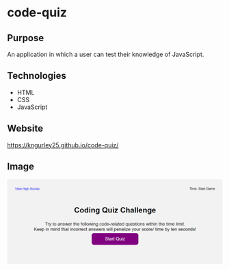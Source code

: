 # code-quiz

## Purpose

An application in which a user can test their knowledge of JavaScript. 

## Technologies
- HTML
- CSS
- JavaScript

## Website
https://kngurley25.github.io/code-quiz/

## Image
![screenshot](./code-quiz.png)